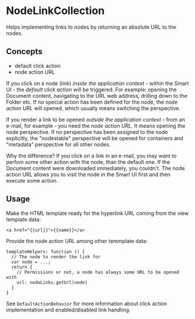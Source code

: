 NodeLinkCollection
==================

Helps implementing links to nodes by returning an absolute URL to the nodes.

Concepts
--------

- default click action
- node action URL

If you click on a node (link) *inside the application context* -
within the Smart UI - the *default click action* will be triggered.
For example: opening the Document content, navigating to the URL
web address, drilling down to the Folder etc.  If no special action
has been defined for the node, the *node action URL* will opened,
which usually means switching the perspective.

If you render a link to be opened *outside the application context* -
from an e-mail, for example - you need the *node action URL*.
It means opening the node perspective.  If no perspective has been
assigned to the node explicitly, the "nodestable" perspective will
be opened for containers and "metadata" perspective for all other nodes.

Why the difference?  If you click on a link in an e-mail, you may want
to perfom some other action with the node, than the default one.  If
the Document content were downloaded immediately, you couldn't.  The node
action URL allows you to visit the node in the Smart UI first and then
execute some action.

Usage
-----

Make the HTML template ready for the hyperlink URL coming from the
view template data:

    <a href="{{url}}">{{name}}</a>

Provide the node action URL among other temmplate data:

    templateHelpers: function () {
      // The node to render the link for
      var node = ...;
      return {
        // Permissions or not, a node has always some URL to be opened with
        url: nodeLinks.getUrl(node)
      }
    }

See `DefaultActionBehavior` for more information about click action
implementation and enabled/disabled link handling.
